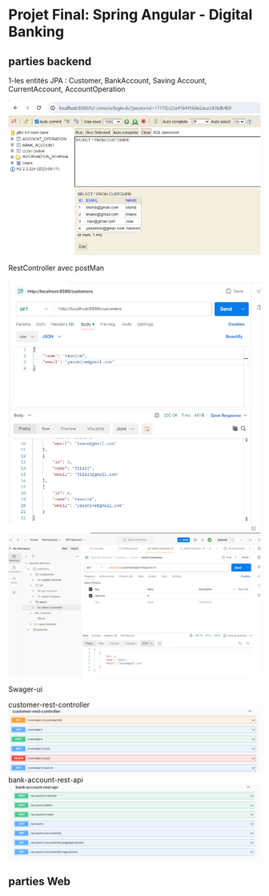 <h1>Projet Final: Spring Angular - Digital Banking</h1>
<h2>parties backend</h2>
<p>1-les entités JPA : Customer, BankAccount, Saving Account, CurrentAccount, AccountOperation</p>
<img src="Capture/Capture.PNG" >
<p> RestController avec postMan </p>
<img src="Capture/Capture2.PNG" >
<img src="Capture/Capture5.PNG" >
<p> Swager-ui </p>
 <p1>customer-rest-controller</p1>
<img src="Capture/Capture3.PNG" >
<p1>bank-account-rest-api</p1>
<img src="Capture/Capture4.PNG" >
<h2>parties Web</h2>

